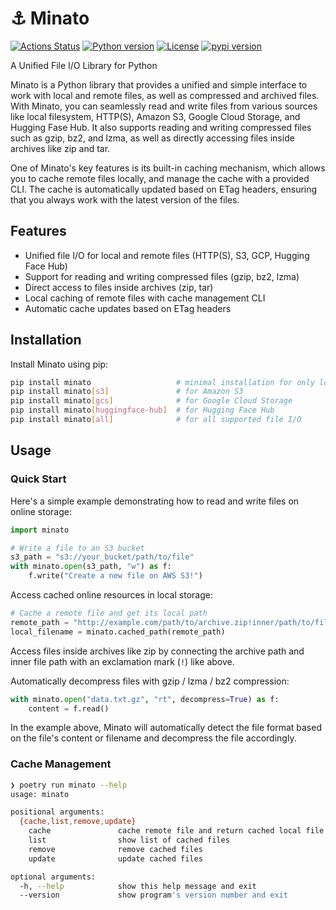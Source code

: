 # ⚓ Minato

[![Actions Status](https://github.com/altescy/minato/workflows/CI/badge.svg)](https://github.com/altescy/minato/actions/workflows/ci.yml)
[![Python version](https://img.shields.io/pypi/pyversions/minato)](https://github.com/altescy/minato)
[![License](https://img.shields.io/github/license/altescy/minato)](https://github.com/altescy/minato/blob/master/LICENSE)
[![pypi version](https://img.shields.io/pypi/v/minato)](https://pypi.org/project/minato/)

A Unified File I/O Library for Python


Minato is a Python library that provides a unified and simple interface to work with local and remote files, as well as compressed and archived files.
With Minato, you can seamlessly read and write files from various sources like local filesystem, HTTP(S), Amazon S3, Google Cloud Storage, and Hugging Fase Hub.
It also supports reading and writing compressed files such as gzip, bz2, and lzma, as well as directly accessing files inside archives like zip and tar.

One of Minato's key features is its built-in caching mechanism, which allows you to cache remote files locally, and manage the cache with a provided CLI.
The cache is automatically updated based on ETag headers, ensuring that you always work with the latest version of the files.

## Features

- Unified file I/O for local and remote files (HTTP(S), S3, GCP, Hugging Face Hub)
- Support for reading and writing compressed files (gzip, bz2, lzma)
- Direct access to files inside archives (zip, tar)
- Local caching of remote files with cache management CLI
- Automatic cache updates based on ETag headers

## Installation

Install Minato using pip:

```bash
pip install minato                   # minimal installation for only local/http(s) file I/O
pip install minato[s3]               # for Amazon S3
pip install minato[gcs]              # for Google Cloud Storage
pip install minato[huggingface-hub]  # for Hugging Face Hub
pip install minato[all]              # for all supported file I/O
```

## Usage

### Quick Start

Here's a simple example demonstrating how to read and write files on online storage:

```python
import minato

# Write a file to an S3 bucket
s3_path = "s3://your_bucket/path/to/file"
with minato.open(s3_path, "w") as f:
    f.write("Create a new file on AWS S3!")
```

Access cached online resources in local storage:

```python
# Cache a remote file and get its local path
remote_path = "http://example.com/path/to/archive.zip!inner/path/to/file"
local_filename = minato.cached_path(remote_path)
```

Access files inside archives like zip by connecting the archive path and inner file path with an exclamation mark (`!`) like above.

Automatically decompress files with gzip / lzma / bz2 compression:

```python
with minato.open("data.txt.gz", "rt", decompress=True) as f:
    content = f.read()
```

In the example above, Minato will automatically detect the file format based on the file's content or filename and decompress the file accordingly.

### Cache Management

```bash
❯ poetry run minato --help
usage: minato

positional arguments:
  {cache,list,remove,update}
    cache               cache remote file and return cached local file path
    list                show list of cached files
    remove              remove cached files
    update              update cached files

optional arguments:
  -h, --help            show this help message and exit
  --version             show program's version number and exit
```
